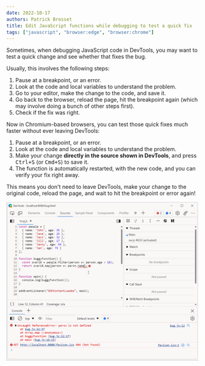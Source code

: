 ```yaml
---
date: 2022-10-17
authors: Patrick Brosset
title: Edit JavaScript functions while debugging to test a quick fix
tags: ["javascript", "browser:edge", "browser:chrome"]
---
```

Sometimes, when debugging JavaScript code in DevTools, you may want to test a quick change and see whether that fixes the bug.

Usually, this involves the following steps:

1. Pause at a breakpoint, or an error.
1. Look at the code and local variables to understand the problem.
1. Go to your editor, make the change to the code, and save it.
1. Go back to the browser, reload the page, hit the breakpoint again (which may involve doing a bunch of other steps first).
1. Check if the fix was right.

Now in Chromium-based browsers, you can test those quick fixes much faster without ever leaving DevTools:

1. Pause at a breakpoint, or an error.
1. Look at the code and local variables to understand the problem.
1. Make your change **directly in the source shown in DevTools**, and press <kbd>Ctrl+S</kbd> (or <kbd>Cmd+S</kbd>) to save it.
1. The function is automatically restarted, with the new code, and you can verify your fix right away.

This means you don't need to leave DevTools, make your change to the original code, reload the page, and wait to hit the breakpoint or error again!

![Animation showing that it is possible to write code in the Sources panel, while debugging, to test fixes.](../../assets/img/edit-javascript-while-debugging.gif)

